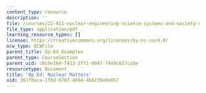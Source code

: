 ```yaml
---
content_type: resource
description: ''
file: /courses/22-011-nuclear-engineering-science-systems-and-society-spring-2020/361f0aca1f6d670746644bb239a6e057_MIT22_011S20_NuclearMatters.pdf
file_type: application/pdf
learning_resource_types: []
license: https://creativecommons.org/licenses/by-nc-sa/4.0/
ocw_type: OCWFile
parent_title: Op-Ed Examples
parent_type: CourseSection
parent_uid: c6c9e164-7413-2ff1-0047-7449c617ca5e
resourcetype: Document
title: 'Op Ed: Nuclear Matters'
uid: 361f0aca-1f6d-6707-4664-4bb239a6e057
---
```

